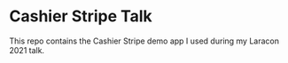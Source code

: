 # Cashier Stripe Talk

This repo contains the Cashier Stripe demo app I used during my Laracon 2021 talk.
